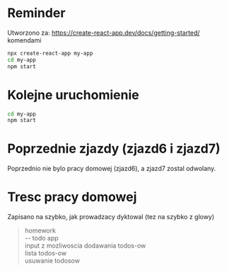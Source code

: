 # Reminder

Utworzono za: https://create-react-app.dev/docs/getting-started/ komendami

```bash
npx create-react-app my-app
cd my-app
npm start
```
# Kolejne uruchomienie

```bash
cd my-app
npm start
```

# Poprzednie zjazdy (zjazd6 i zjazd7)

Poprzednio nie bylo pracy domowej (zjazd6), a zjazd7 zostal odwolany.

# Tresc pracy domowej

Zapisano na szybko, jak prowadzacy dyktowal (tez na szybko z glowy)

> homework<br>
> -- todo app<br>
> input z mozliwoscia dodawania todos-ow<br>
> lista todos-ow<br>
> usuwanie todosow<br>

